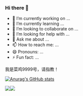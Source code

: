 ### Hi there 👋
- 🔭 I’m currently working on ...
- 🌱 I’m currently learning ...
- 👯 I’m looking to collaborate on ...
- 🤔 I’m looking for help with ...
- 💬 Ask me about ...
- 📫 How to reach me: ...
- 😄 Pronouns: ...
- ⚡ Fun fact: ...

我是菜鸡9999号，请指教！

[![Anurag's GitHub stats](https://github-readme-stats.vercel.app/api?username=liubinyoung)](https://github.com/anuraghazra/github-readme-stats)

  <img align="center" src="https://github-readme-stats.vercel.app/api?username=liubinyoung" /><img align="center" src="https://github-readme-stats.vercel.app/api?username=liubinyoung" />




<!--
**liubinyoung/liubinyoung** is a ✨ _special_ ✨ repository because its `README.md` (this file) appears on your GitHub profile.

Here are some ideas to get you started:

- 🔭 I’m currently working on ...
- 🌱 I’m currently learning ...
- 👯 I’m looking to collaborate on ...
- 🤔 I’m looking for help with ...
- 💬 Ask me about ...
- 📫 How to reach me: ...
- 😄 Pronouns: ...
- ⚡ Fun fact: ...
-->

